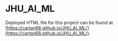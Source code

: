 # JHU_AI_ML
Deployed HTML file for this project can be found at [https://cartan68.github.io/JHU_AI_ML/](https://cartan68.github.io/JHU_AI_ML/).
